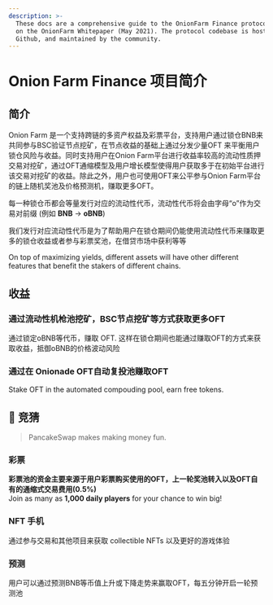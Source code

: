 ```yaml
---
description: >-
  These docs are a comprehensive guide to the OnionFarm Finance protocol, based
  on the OnionFarm Whitepaper (May 2021). The protocol codebase is hosted on
  Github, and maintained by the community.
---
```


# Onion Farm Finance 项目简介

## 简介

Onion Farm 是一个支持跨链的多资产权益及彩票平台，支持用户通过锁仓BNB来共同参与BSC验证节点挖矿，在节点收益的基础上通过分发少量OFT 来平衡用户锁仓风险与收益。同时支持用户在Onion Farm平台进行收益率较高的流动性质押交易对挖矿，通过OFT通缩模型及用户增长模型使得用户获取多于在初始平台进行该交易对挖矿的收益。除此之外，用户也可使用OFT来公平参与Onion Farm平台的链上随机奖池及价格预测机，赚取更多OFT。

每一种锁仓币都会等量发行对应的流动性代币，流动性代币将会由字母“o”作为交易对前缀 \(例如 **BNB** -&gt; **oBNB**\)

我们发行对应流动性代币是为了帮助用户在锁仓期间仍能使用流动性代币来赚取更多的锁仓收益或者参与彩票奖池，在借贷市场中获利等等

On top of maximizing yields, different assets will have other different features that benefit the stakers of different chains.

## 收益

### 通过流动性机枪池挖矿，BSC节点挖矿等方式获取更多OFT

通过锁定oBNB等代币，赚取 OFT. 这样在锁仓期间也能通过赚取OFT的方式来获取收益，抵御oBNB的价格波动风险

### 通过在 Onionade OFT自动复投池赚取OFT

Stake OFT in the automated compouding pool, earn free tokens.

## 🎲 竞猜

> PancakeSwap makes making money fun.

### 彩票

**彩票池的资金主要来源于用户彩票购买使用的OFT，上一轮奖池转入以及OFT自有的通缩式交易费用\(0.5%\)**   
Join as many as **1,000 daily players** for your chance to win big!

### NFT 手机

通过参与交易和其他项目来获取 collectible NFTs 以及更好的游戏体验

### 预测

用户可以通过预测BNB等币值上升或下降走势来赢取OFT，每五分钟开启一轮预测池

